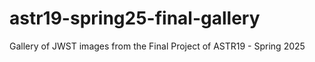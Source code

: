# astr19-spring25-final-gallery
Gallery of JWST images from the Final Project of ASTR19 - Spring 2025
